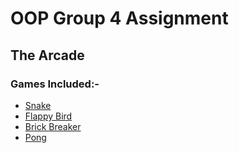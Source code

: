 # OOP Group 4 Assignment

## The Arcade
### Games Included:-
* [Snake]('https://drive.google.com/drive/folders/1J5XwLrpilr2J1ArHgDnJiXD_ZeacAcDx?usp=sharing')
* [Flappy Bird]('https://drive.google.com/drive/folders/1J5XwLrpilr2J1ArHgDnJiXD_ZeacAcDx?usp=sharing')
* [Brick Breaker]('https://drive.google.com/drive/folders/1J5XwLrpilr2J1ArHgDnJiXD_ZeacAcDx?usp=sharing')
* [Pong]('https://drive.google.com/drive/folders/1J5XwLrpilr2J1ArHgDnJiXD_ZeacAcDx?usp=sharing')

